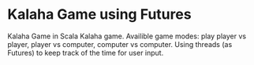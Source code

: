 # Kalaha Game using Futures
Kalaha Game in Scala
Kalaha game. Availible game modes: play player vs player, player vs computer, computer vs computer. Using threads (as Futures) to keep track of the time for user input.

